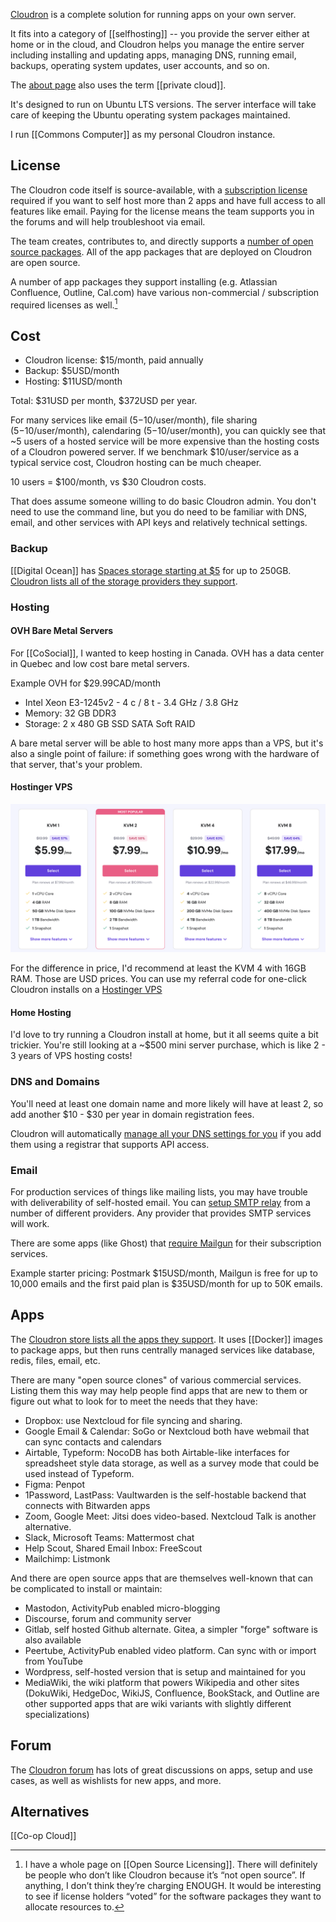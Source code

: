 ---
---
[Cloudron](https://www.cloudron.io/?refcode=b90d0ee382ac47ba) is a complete solution for running apps on your own server.

It fits into a category of [[selfhosting]] -- you provide the server either at home or in the cloud, and  Cloudron helps you manage the entire server including installing and updating apps, managing DNS, running email, backups, operating system updates, user accounts, and so on.

The [about page](https://www.cloudron.io/about.html) also uses the term [[private cloud]].

It's designed to run on Ubuntu LTS versions. The server interface will take care of keeping the Ubuntu operating system packages maintained.

I run [[Commons Computer]] as my personal Cloudron instance.
## License
The Cloudron code itself is source-available, with a [subscription license](https://www.cloudron.io/legal/license.html) required if you want to self host more than 2 apps and have full access to all features like email. Paying for the license means the team supports you in the forums and will help troubleshoot via email.

The team creates, contributes to, and directly supports a [number of open source packages](https://www.cloudron.io/opensource.html). All of the app packages that are deployed on Cloudron are open source.

A number of app packages they support installing (e.g. Atlassian Confluence, Outline, Cal.com) have various non-commercial / subscription required licenses as well.[^licensing]

[^licensing]: I have a whole page on [[Open Source Licensing]]. There will definitely be people who don’t like Cloudron because it’s “not open source”. If anything, I don’t think they’re charging ENOUGH. It would be interesting to see if license holders “voted” for the software packages they want to allocate resources to.
## Cost

* Cloudron license: $15/month, paid annually
* Backup: $5USD/month
* Hosting: $11USD/month

Total: $31USD per month, $372USD per year.

For many services like email ($5-$10/user/month), file sharing ($5-$10/user/month), calendaring ($5-$10/user/month), you can quickly see that ~5 users of a hosted service will be more expensive than the hosting costs of a Cloudron powered server. If we benchmark $10/user/service as a typical service cost, Cloudron hosting can be much cheaper.

10 users = $100/month, vs $30 Cloudron costs. 

That does assume someone willing to do basic Cloudron admin. You don't need to use the command line, but you do need to be familiar with DNS, email, and other services with API keys and relatively technical settings.
### Backup

[[Digital Ocean]] has [Spaces storage starting at $5](https://www.digitalocean.com/products/spaces) for up to 250GB. [Cloudron lists all of the storage providers they support](https://docs.cloudron.io/backups/).
### Hosting
#### OVH Bare Metal Servers
For [[CoSocial]], I wanted to keep hosting in Canada. OVH has a data center in Quebec and low cost bare metal servers.

Example OVH for $29.99CAD/month
* Intel Xeon E3-1245v2 - 4 c / 8 t - 3.4 GHz / 3.8 GHz
* Memory: 32 GB DDR3
* Storage: 2 x 480 GB SSD SATA Soft RAID

A bare metal server will be able to host many more apps than a VPS, but it's also a single point of failure: if something goes wrong with the hardware of that server, that's your problem.

#### Hostinger VPS

![](/assets/hostinger-vps-plans-screenshot.png)

For the difference in price, I'd recommend at least the KVM 4 with 16GB RAM. Those are USD prices. You can use my referral code for one-click Cloudron installs on a [Hostinger VPS](https://hostinger.com/vps-hosting?REFERRALCODE=1BORIS58)
#### Home Hosting
I'd love to try running a Cloudron install at home, but it all seems quite a bit trickier. You're still looking at a ~$500 mini server purchase, which is like 2 - 3 years of VPS hosting costs!

### DNS and Domains

You'll need at least one domain name and more likely will have at least 2, so add another $10 - $30 per year in domain registration fees.

Cloudron will automatically [manage all your DNS settings for you](https://docs.cloudron.io/domains/) if you add them using a registrar that supports API access.
### Email

For production services of things like mailing lists, you may have trouble with deliverability of self-hosted email. You can [setup SMTP relay](https://docs.cloudron.io/email/#relay-outbound-mails) from a number of different providers. Any provider that provides SMTP services will work.

There are some apps (like Ghost) that [require Mailgun](https://docs.cloudron.io/apps/ghost/#bulk-emails) for their subscription services.

Example starter pricing: Postmark $15USD/month, Mailgun is free for up to 10,000 emails and the first paid plan is $35USD/month for up to 50K emails.

## Apps
The [Cloudron store lists all the apps they support](https://www.cloudron.io/store/index.html). It uses [[Docker]] images to package apps, but then runs centrally managed services like database, redis, files, email, etc.

There are many "open source clones" of various commercial services. Listing them this way may help people find apps that are new to them or figure out what to look for to meet the needs that they have:

* Dropbox: use Nextcloud for file syncing and sharing.
* Google Email & Calendar: SoGo or Nextcloud both have webmail that can sync contacts and calendars
* Airtable, Typeform: NocoDB has both Airtable-like interfaces for spreadsheet style data storage, as well as a survey mode that could be used instead of Typeform.
* Figma: Penpot
* 1Password, LastPass: Vaultwarden is the self-hostable backend that connects with Bitwarden apps
* Zoom, Google Meet: Jitsi does video-based. Nextcloud Talk is another alternative.
* Slack, Microsoft Teams: Mattermost chat
* Help Scout, Shared Email Inbox: FreeScout
* Mailchimp: Listmonk

And there are open source apps that are themselves well-known that can be complicated to install or maintain:

* Mastodon, ActivityPub enabled micro-blogging
* Discourse, forum and community server
* Gitlab, self hosted Github alternate. Gitea, a simpler "forge" software is also available
* Peertube, ActivityPub enabled video platform. Can sync with or import from YouTube
* Wordpress, self-hosted version that is setup and maintained for you
* MediaWiki, the wiki platform that powers Wikipedia and other sites (DokuWiki, HedgeDoc, WikiJS, Confluence, BookStack, and Outline are other supported apps that are wiki variants with slightly different specializations)

## Forum

The [Cloudron forum](https://forum.cloudron.io/) has lots of great discussions on apps, setup and use cases, as well as wishlists for new apps, and more.

## Alternatives

[[Co-op Cloud]]
